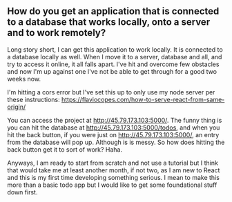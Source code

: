 ## How do you get an application that is connected to a database that works locally, onto a server and to work remotely?

Long story short, I can get this application to work locally.  It is connected to a database locally as well.  When I move it to a server, database and all, and try to access it online, it all falls apart.  I've hit and overcome few obstacles and now I'm up against one I've not be able to get through for a good two weeks now.

I'm hitting a cors error but I've set this up to only use my node server per these instructions: https://flaviocopes.com/how-to-serve-react-from-same-origin/

You can access the project at http://45.79.173.103:5000/.  The funny thing is you can hit the database at http://45.79.173.103:5000/todos, and when you hit the back button, if you were just on http://45.79.173.103:5000/, an entry from the database will pop up.  Although is is messy.  So how does hitting the back button get it to sort of work?  Haha.

Anyways, I am ready to start from scratch and not use a tutorial but I think that would take me at least another month, if not two, as I am new to React and this is my first time developing something serious.  I mean to make this more than a basic todo app but I would like to get some foundational stuff down first.

